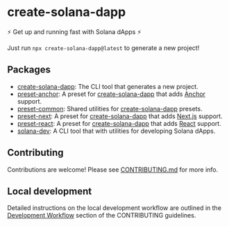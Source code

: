 # create-solana-dapp

:zap: Get up and running fast with Solana dApps :zap:

Just run `npx create-solana-dapp@latest` to generate a new project!

## Packages

- [create-solana-dapp](./packages/create-solana-dapp): The CLI tool that generates a new project.
- [preset-anchor](./packages/preset-anchor): A preset for [create-solana-dapp](./packages/create-solana-dapp) that adds
  [Anchor](https://www.anchor-lang.com) support.
- [preset-common](./packages/preset-common): Shared utilities for [create-solana-dapp](./packages/create-solana-dapp)
  presets.
- [preset-next](./packages/preset-next): A preset for [create-solana-dapp](./packages/create-solana-dapp) that adds
  [Next.js](https://nextjs.org) support.
- [preset-react](./packages/preset-react): A preset for [create-solana-dapp](./packages/create-solana-dapp) that adds
  [React](https://reactjs.org) support.
- [solana-dev](./packages/solana-dev): A CLI tool that with utilities for developing Solana dApps.

## Contributing

Contributions are welcome! Please see [CONTRIBUTING.md](./CONTRIBUTING.md) for more info.

## Local development

Detailed instructions on the local development workflow are outlined in the
[Development Workflow](./CONTRIBUTING.md#development-workflow) section of the CONTRIBUTING guidelines.
